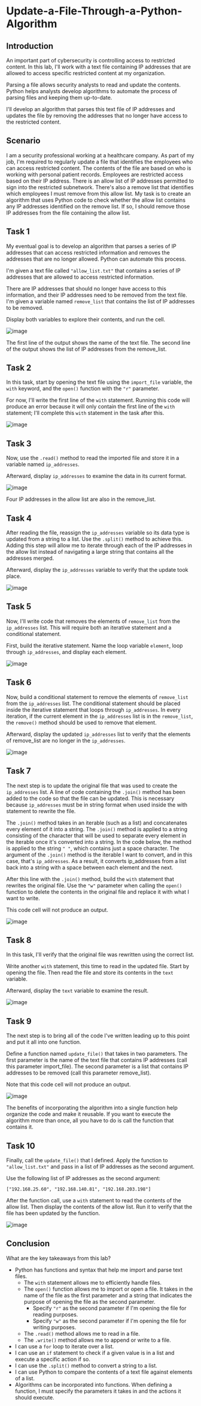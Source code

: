 # Update-a-File-Through-a-Python-Algorithm

<h2>Introduction</h2>

An important part of cybersecurity is controlling access to restricted content. In this lab, I'll work with a text file containing IP addresses that are allowed to access specific restricted content at my organization.

Parsing a file allows security analysts to read and update the contents. Python helps analysts develop algorithms to automate the process of parsing files and keeping them up-to-date.

I'll develop an algorithm that parses this text file of IP addresses and updates the file by removing the addresses that no longer have access to the restricted content.

<h2>Scenario</h2>

I am a security professional working at a healthcare company. As part of my job, I'm required to regularly update a file that identifies the employees who can access restricted content. The contents of the file are based on who is working with personal patient records. Employees are restricted access based on their IP address. There is an allow list of IP addresses permitted to sign into the restricted subnetwork. There's also a remove list that identifies which employees I must remove from this allow list.
My task is to create an algorithm that uses Python code to check whether the allow list contains any IP addresses identified on the remove list. If so, I should remove those IP addresses from the file containing the allow list.

<h2>Task 1</h2>

My eventual goal is to develop an algorithm that parses a series of IP addresses that can access restricted information and removes the addresses that are no longer allowed. Python can automate this process.

I'm given a text file called ```"allow_list.txt"``` that contains a series of IP addresses that are allowed to access restricted information.

There are IP addresses that should no longer have access to this information, and their IP addresses need to be removed from the text file. I'm given a variable named ```remove_list``` that contains the list of IP addresses to be removed.

Display both variables to explore their contents, and run the cell.

![image](https://github.com/n8som/Create-Another-Algorithm/assets/110139109/d78f2ecd-b453-4bc8-bdff-bf078c2a947c)

The first line of the output shows the name of the text file. The second line of the output shows the list of IP addresses from the remove_list.

<h2>Task 2</h2>

In this task, start by opening the text file using the ```import_file``` variable, the ```with``` keyword, and the ```open()``` function with the ```"r"``` parameter. 

For now, I'll write the first line of the ```with``` statement. Running this code will produce an error because it will only contain the first line of the ```with``` statement; I'll complete this ```with``` statement in the task after this.

![image](https://github.com/n8som/Create-Another-Algorithm/assets/110139109/6df508d2-1041-4ad2-b270-f6942c649fc9)

<h2>Task 3</h2>

Now, use the ```.read()``` method to read the imported file and store it in a variable named ```ip_addresses```.

Afterward, display ```ip_addresses``` to examine the data in its current format.

![image](https://github.com/n8som/Create-Another-Algorithm/assets/110139109/a6ba10f1-7ac5-4855-8706-f3579642dc69)

Four IP addresses in the allow list are also in the remove_list.

<h2>Task 4</h2>

After reading the file, reassign the ```ip_addresses``` variable so its data type is updated from a string to a list. Use the ```.split()``` method to achieve this. Adding this step will allow me to iterate through each of the IP addresses in the allow list instead of navigating a large string that contains all the addresses merged.

Afterward, display the ```ip_addresses``` variable to verify that the update took place.

![image](https://github.com/n8som/Create-Another-Algorithm/assets/110139109/a05da264-f87f-4209-8aa1-4dbbf4ec4e96)

<h2>Task 5</h2>

Now, I'll write code that removes the elements of ```remove_list``` from the ```ip_addresses``` list. This will require both an iterative statement and a conditional statement.

First, build the iterative statement. Name the loop variable ```element```, loop through ```ip_addresses```, and display each element. 

![image](https://github.com/n8som/Create-Another-Algorithm/assets/110139109/2c4df99f-6ed1-4859-8825-650f393d9172)

<h2>Task 6</h2>

Now, build a conditional statement to remove the elements of ```remove_list``` from the ```ip_addresses``` list. The conditional statement should be placed inside the iterative statement that loops through ```ip_addresses```. In every iteration, if the current element in the ```ip_addresses``` list is in the ```remove_list```, the ```remove()``` method should be used to remove that element.

Afterward, display the updated ```ip_addresses``` list to verify that the elements of remove_list are no longer in the ```ip_addresses```. 

![image](https://github.com/n8som/Create-Another-Algorithm/assets/110139109/08f0e2c6-5b2c-44dc-b958-035904fccac7)

<h2>Task 7</h2>

The next step is to update the original file that was used to create the ```ip_addresses``` list. A line of code containing the ```.join()``` method has been added to the code so that the file can be updated. This is necessary because ```ip_addresses``` must be in string format when used inside the with statement to rewrite the file.

The ```.join()``` method takes in an iterable (such as a list) and concatenates every element of it into a string. The ```.join()``` method is applied to a string consisting of the character that will be used to separate every element in the iterable once it's converted into a string. In the code below, the method is applied to the string ```" "```, which contains just a space character. The argument of the ```.join()``` method is the iterable I want to convert, and in this case, that's ```ip_addresses```. As a result, it converts ip_addresses from a list back into a string with a space between each element and the next.

After this line with the ```.join()``` method, build the ```with``` statement that rewrites the original file. Use the ```"w"``` parameter when calling the ```open()``` function to delete the contents in the original file and replace it with what I want to write.

This code cell will not produce an output.

![image](https://github.com/n8som/Create-Another-Algorithm/assets/110139109/55669049-c121-478a-9957-319ab4794cae)

<h2>Task 8</h2>

In this task, I'll verify that the original file was rewritten using the correct list.

Write another ```with``` statement, this time to read in the updated file. Start by opening the file. Then read the file and store its contents in the ```text``` variable.

Afterward, display the ```text``` variable to examine the result.

![image](https://github.com/n8som/Create-Another-Algorithm/assets/110139109/75ec5d87-9b74-45e0-9009-9ef112ff46d0)

<h2>Task 9</h2>

The next step is to bring all of the code I've written leading up to this point and put it all into one function.

Define a function named ```update_file()``` that takes in two parameters. The first parameter is the name of the text file that contains IP addresses (call this parameter import_file). The second parameter is a list that contains IP addresses to be removed (call this parameter remove_list).

Note that this code cell will not produce an output.

![image](https://github.com/n8som/Create-Another-Algorithm/assets/110139109/94120daa-8e6c-4771-adaa-f7a4ea2d481a)

The benefits of incorporating the algorithm into a single function help organize the code and make it reusable. If you want to execute the algorithm more than once, all you have to do is call the function that contains it.

<h2>Task 10</h2>

Finally, call the ```update_file()``` that I defined. Apply the function to ```"allow_list.txt"``` and pass in a list of IP addresses as the second argument.

Use the following list of IP addresses as the second argument:

```["192.168.25.60", "192.168.140.81", "192.168.203.198"]```

After the function call, use a ```with``` statement to read the contents of the allow list. Then display the contents of the allow list. Run it to verify that the file has been updated by the function.

![image](https://github.com/n8som/Create-Another-Algorithm/assets/110139109/cced42bb-b55b-474c-897d-28637811b99c)

<h2>Conclusion</h2>

What are the key takeaways from this lab?

- Python has functions and syntax that help me import and parse text files.
  - The ```with``` statement allows me to efficiently handle files.
  - The ```open()``` function allows me to import or open a file. It takes in the name of the file as the first parameter and a string that indicates the purpose of opening the file as the second parameter.
    - Specify ```"r"``` as the second parameter if I'm opening the file for reading purposes.
    - Specify ```"w"``` as the second parameter if I'm opening the file for writing purposes.
  - The ```.read()``` method allows me to read in a file.
  - The ```.write()``` method allows me to append or write to a file.
- I can use a ```for``` loop to iterate over a list.
- I can use an ```if``` statement to check if a given value is in a list and execute a specific action if so.
- I can use the ```.split()``` method to convert a string to a list.
- I can use Python to compare the contents of a text file against elements of a list.
- Algorithms can be incorporated into functions. When defining a function, I must specify the parameters it takes in and the actions it should execute.
